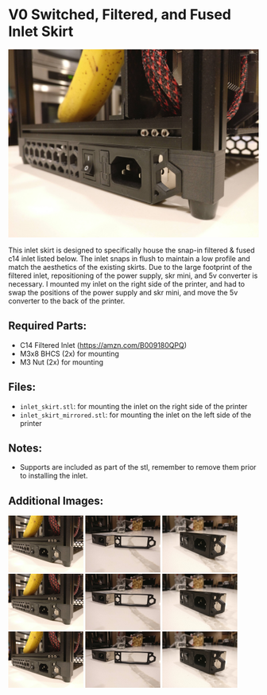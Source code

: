 # V0 Switched, Filtered, and Fused Inlet Skirt

![Image](./images/inlet_skirt.jpg) 

This inlet skirt is designed to specifically house the snap-in filtered & fused c14 inlet listed below. The inlet snaps in flush to maintain a low profile and match the aesthetics of the existing skirts. Due to the large footprint of the filtered inlet, repositioning of the power supply, skr mini, and 5v converter is necessary. I mounted my inlet on the right side of the printer, and had to swap the positions of the power supply and skr mini, and move the 5v converter to the back of the printer. 

## Required Parts:
* C14 Filtered Inlet (https://amzn.com/B009180QPQ)
* M3x8 BHCS (2x) for mounting
* M3 Nut (2x) for mounting

## Files: 
* `inlet_skirt.stl`: for mounting the inlet on the right side of the printer
* `inlet_skirt_mirrored.stl`: for mounting the inlet on the left side of the printer

## Notes: 
* Supports are included as part of the stl, remember to remove them prior to installing the inlet.


## Additional Images:

<img src="./images/inlet_skirt.jpg" width="30%"></img> <img src="./images/inlet_skirt_separate.jpg" width="30%"></img> <img src="./images/inlet_skirt_assembled.jpg" width="30%"></img> 
<img src="./images/inlet_skirt.jpg" width="30%"></img> <img src="./images/inlet_skirt_separate.jpg" width="30%"></img> <img src="./images/inlet_skirt_assembled.jpg" width="30%"></img> 
<img src="./images/inlet_skirt.jpg" width="30%"></img> <img src="./images/inlet_skirt_separate.jpg" width="30%"></img> <img src="./images/inlet_skirt_assembled.jpg" width="30%"></img> 